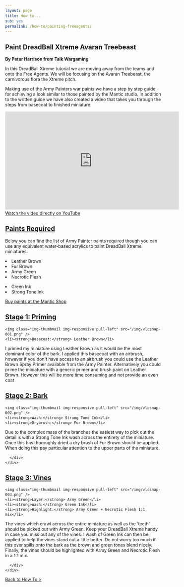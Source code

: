 ```yaml
---
layout: page
title: How to...
sub: yes
permalink: /how-to/painting-freeagents/
---
```

<h2>Paint DreadBall Xtreme Avaran Treebeast</h2>
<strong>By Peter Harrison from Talk Wargaming</strong>

In this DreadBall Xtreme tutorial we are moving away from the teams and onto the Free Agents. We will be focusing on the Avaran Treebeast, the carnivorous flora the Xtreme pitch.

Making use of the Army Painters war paints we have a step by step guide for achieving a look similar to those painted by the Mantic studio. In addition to the written guide we have also created a video that takes you through the steps from basecoat to finished miniature.

<iframe width="560" height="315" src="https://www.youtube.com/embed/GL_rz1KBKB4" frameborder="0" allowfullscreen></iframe>
<!-- leave this in for mobile users -->
<a class="btn btn-danger" target="_blank" href="http://youtu.be/GL_rz1KBKB4">Watch the video directly on YouTube</a>

<div class="panel-group" id="accordion" role="tablist" aria-multiselectable="true">
  <div class="panel panel-default">
    <div class="panel-heading" role="tab" id="headingOne">
      <h2 class="panel-title">
	<a data-toggle="collapse" data-parent="#accordion" href="#collapseOne" aria-expanded="true" aria-controls="collapseOne">
	  Paints Required
	</a>
      </h2>
    </div>
    <div id="collapseOne" class="panel-collapse collapse" role="tabpanel" aria-labelledby="headingOne">
      <div class="panel-body">

Below you can find the list of Army Painter paints required though you can use any equivalent water-based acrylics to paint DreadBall Xtreme miniatures. 

<!-- Content Row -->
<div class="row">
<div class="col-md-4">
<p><li>Leather Brown</li>
<li>Fur Brown</li>
<li>Army Green</li>
<li>Necrotic Flesh</li></p>
</div>
<!-- /.col-md-4 -->
 <div class="col-md-4">
<p><li>Green Ink</li>
<li>Strong Tone Ink</li>
</p>
</div>

<p><a href="http://www.manticgames.com/mantic-shop.html" class="btn btn-danger">Buy paints at the Mantic Shop</a></p>

</div>
<!-- /.row -->
     </div>
    </div>
  </div>
  <div class="panel panel-default">
    <div class="panel-heading" role="tab" id="headingTwo">
      <h2 class="panel-title">
        <a class="collapsed" data-toggle="collapse" data-parent="#accordion" href="#collapseTwo" aria-expanded="false" aria-controls="collapseTwo">
          Stage 1: Priming
        </a>
      </h2>
    </div>
    <div id="collapseTwo" class="panel-collapse collapse" role="tabpanel" aria-labelledby="headingTwo">
      <div class="panel-body">
      
    <img class="img-thumbnail img-responsive pull-left" src="/img/vlcsnap-001.png" />
    <li><strong>Basecoat:</strong> Leather Brown</li>


I primed my miniature using Leather Brown as it would be the most dominant color of the bark. I applied this basecoat with an airbrush, however if you don't have access to an airbrush you could use the Leather Brown Spray Primer available from the Army Painter. Alternatively you could prime the miniature with a generic primer and brush paint on Leather Brown. However this will be more time consuming and not provide an even coat
      </div>
    </div>
  </div>
<div class="panel panel-default">
    <div class="panel-heading" role="tab" id="headingThree">
      <h2 class="panel-title">
        <a class="collapsed" data-toggle="collapse" data-parent="#accordion" href="#collapseThree" aria-expanded="false" aria-controls="collapseThree">
          Stage 2: Bark
        </a>
      </h2>
    </div>
    <div id="collapseThree" class="panel-collapse collapse" role="tabpanel" aria-labelledby="headingThree">
      <div class="panel-body">
      
    <img class="img-thumbnail img-responsive pull-left" src="/img/vlcsnap-002.png" />
    <li><strong>Wash:</strong> Strong Tone Ink</li>
    <li><strong>Drybrush:</strong> Fur Brown</li>


Due to the complex mass of the branches the easiest way to pick out the detail is with a Strong Tone Ink wash across the entirety of the miniature. Once this has thoroughly dried a dry brush of Fur Brown should be applied. When doing this pay particular attention to the upper parts of the miniature. 

      </div>
    </div>
  </div>
<div class="panel panel-default">
    <div class="panel-heading" role="tab" id="headingFour">
      <h2 class="panel-title">
        <a class="collapsed" data-toggle="collapse" data-parent="#accordion" href="#collapseFour" aria-expanded="false" aria-controls="collapseFour">
          Stage 3: Vines
        </a>
      </h2>
    </div>
    <div id="collapseFour" class="panel-collapse collapse" role="tabpanel" aria-labelledby="headingFour">
      <div class="panel-body">
     
    <img class="img-thumbnail img-responsive pull-left" src="/img/vlcsnap-003.png" />
    <li><strong>Layer:</strong> Army Green</li>
    <li><strong>Wash:</strong> Green Ink</li>
    <li><strong>Highlight:</strong> Army Green + Necrotic Flesh 1:1 mix</li>


The vines which crawl across the entire miniature as well as the 'teeth' should be picked out with Army Green. Keep your DreadBall Xtreme handy in case you miss out any of the vines. I wash of Green Ink can then be applied to help the vines stand out a little better. Do not worry too much if this over spills onto the bark as the brown and green tones blend nicely. Finally, the vines should be highlighted with Army Green and Necrotic Flesh in a 1:1 mix.



      </div>
    </div>
  </div>
</div>

<p><a href="http://dreadballxtremethegame.com/how-to/" class="btn btn-danger">Back to How To ></a></p>
